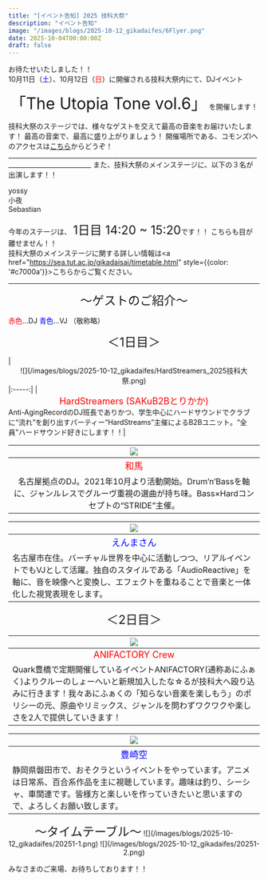 ```yaml
---
title: "[イベント告知] 2025 技科大祭"
description: "イベント告知"
image: "/images/blogs/2025-10-12_gikadaifes/6Flyer.png" 
date: 2025-10-04T00:00:00Z
draft: false
---
```

お待たせいたしました！！  
10月11日（<font color="#0000ff">土</font>）、10月12日（<font color="#ff0000">日</font>）に開催される技科大祭内にて、DJイベント 
<dl> 
<center>
<font size="6">「The Utopia Tone vol.6」</font>
を開催します！
</center>
</dl>
技科大祭のステージでは、様々なゲストを交えて最高の音楽をお届けいたします！  
最高の音楽で、最高に盛り上がりましょう！  
開催場所である、コモンズⅠへのアクセスは<a href="/access" style={{color: '#c7000a'}}>こちら</a>からどうぞ！
________________________________________________________________________________________________________
また、技科大祭のメインステージに、以下の３名が出演します！！  

yossy  
小夜  
Sebastian  

今年のステージは、
<font size="5">1日目 14:20 ~ 15:20</font>です！！
こちらも目が離せません！！  
技科大祭のメインステージに関する詳しい情報は<a href="https://sea.tut.ac.jp/gikadaisai/timetable.html" style={{color: '#c7000a'}}>こちら</a>からご覧ください。  
_________________________________________________________________________________________________________
<dl> 
<center>
<font size="5">～ゲストのご紹介～</font>  
</center>
</dl>
<font color="#ff0000">赤色</font>...DJ <font color="#0000ff">青色</font>...VJ （敬称略）  
<dl> 
<center>
<font size="5">＜1日目＞ </font>
</center>
</dl>
|<div align="center">![](/images/blogs/2025-10-12_gikadaifes/HardStreamers_2025技科大祭.png)</div>
|:-----:|
|<div align="center"><font size="4" color="#ff0000">HardStreamers (SAKuB2Bとりかか)</font></div>  
Anti-AgingRecordのDJ班長でありかつ、学生中心にハードサウンドでクラブに“流れ”を創り出すパーティー“HardStreams”主催によるB2Bユニット。“全員”ハードサウンド好きにします！！|

|<div align="center">![](/images/blogs/2025-10-12_gikadaifes/和馬_2025技科大祭.png)</div>
|:-----:|
|<div align="center"><font size="4" color="#ff0000">和馬</font></div>  
名古屋拠点のDJ。2021年10月より活動開始。Drum’n’Bassを軸に、ジャンルレスでグルーヴ重視の選曲が持ち味。Bass×Hardコンセプトの“STRIDE”主催。|

|<div align="center">![](/images/blogs/2025-10-12_gikadaifes/えんまさん_2025技科大祭.png)</div>
|-----|
|<div align="center"><font size="4" color="#0000ff">えんまさん</font></div>  
名古屋市在住。バーチャル世界を中心に活動しつつ、リアルイベントでもVJとして活躍。独自のスタイルである「AudioReactive」を軸に、音を映像へと変換し、エフェクトを重ねることで音楽と一体化した視覚表現をします。|

<dl> 
<center>
<font size="5">＜2日目＞ </font>
</center>
</dl>

|<div align="center">![](/images/blogs/2025-10-12_gikadaifes/ANIFACTORYCrew_2025技科大祭.png)</div>
|-----|
|<div align="center"><font size="4" color="#ff0000">ANIFACTORY Crew</font></div>  
Quark豊橋で定期開催しているイベントANIFACTORY(通称あにふぁく)よりクルーのしょーへいと新規加入したな☆るが技科大へ殴り込みに行きます！我々あにふぁくの「知らない音楽を楽しもう」のポリシーの元、原曲やリミックス、ジャンルを問わずワクワクや楽しさを2人で提供していきます！|

|<div align="center">![](/images/blogs/2025-10-12_gikadaifes/豊崎空_2025技科大祭.png)</div>
|-----|
|<div align="center"><font size="4" color="#0000ff">豊崎空</font></div>  
静岡県磐田市で、おそクラというイベントをやっています。アニメは日常系、百合系作品を主に視聴しています。趣味は釣り、シーシャ、車関連です。皆様方と楽しいを作っていきたいと思いますので、よろしくお願い致します。|

<dl> 
<center>
<font size="5">～タイムテーブル～</font>  
![](/images/blogs/2025-10-12_gikadaifes/20251-1.png)
![](/images/blogs/2025-10-12_gikadaifes/20251-2.png)
</center>
</dl>  

みなさまのご来場、お待ちしております！！
